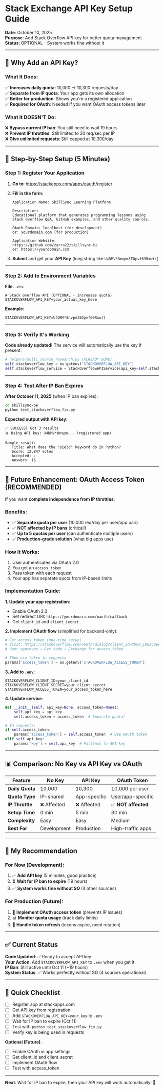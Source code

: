 # Stack Exchange API Key Setup Guide

**Date**: October 10, 2025  
**Purpose**: Add Stack Overflow API key for better quota management  
**Status**: OPTIONAL - System works fine without it

---

## 🎯 Why Add an API Key?

### What It Does:
✅ **Increases daily quota**: 10,000 → 10,300 requests/day  
✅ **Separate from IP quota**: Your app gets its own allocation  
✅ **Better for production**: Shows you're a registered application  
✅ **Required for OAuth**: Needed if you want OAuth access tokens later

### What It DOESN'T Do:
❌ **Bypass current IP ban**: You still need to wait 19 hours  
❌ **Prevent IP throttles**: Still limited to 30 req/sec per IP  
❌ **Give unlimited requests**: Still capped at 10,300/day  

---

## 📝 Step-by-Step Setup (5 Minutes)

### Step 1: Register Your Application

1. **Go to**: https://stackapps.com/apps/oauth/register

2. **Fill in the form**:
   ```
   Application Name: SkillSync Learning Platform
   
   Description: 
   Educational platform that generates programming lessons using 
   Stack Overflow Q&A, GitHub examples, and other quality sources.
   
   OAuth Domain: localhost (for development)
   or: yourdomain.com (for production)
   
   Application Website: 
   https://github.com/zanra22/skillsync-be
   or: https://yourdomain.com
   ```

3. **Submit** and get your **API Key** (long string like `U4DMV*8nvpm3EOpvf69Rxw((`)

---

### Step 2: Add to Environment Variables

**File**: `.env`

```env
# Stack Overflow API (OPTIONAL - increases quota)
STACKOVERFLOW_API_KEY=your_actual_key_here
```

**Example**:
```env
STACKOVERFLOW_API_KEY=U4DMV*8nvpm3EOpvf69Rxw((
```

---

### Step 3: Verify It's Working

**Code already updated!** The service will automatically use the key if present:

```python
# helpers/multi_source_research.py (ALREADY DONE)
self.stackoverflow_key = os.getenv('STACKOVERFLOW_API_KEY')
self.stackoverflow_service = StackOverflowAPIService(api_key=self.stackoverflow_key)
```

---

### Step 4: Test After IP Ban Expires

**After October 11, 2025** (when IP ban expires):

```bash
cd skillsync-be
python test_stackoverflow_fix.py
```

**Expected output with API key**:
```
✅ SUCCESS! Got 3 results
📊 Using API key: U4DMV*8nvpm... (registered app)

Sample result:
   Title: What does the "yield" keyword do in Python?
   Score: 12,847 votes
   Accepted: ✓
   Answers: 15
```

---

## 🔐 Future Enhancement: OAuth Access Token (RECOMMENDED)

If you want **complete independence from IP throttles**:

### Benefits:
- ✅ **Separate quota per user** (10,000 req/day per user/app pair)
- ✅ **NOT affected by IP bans** (critical!)
- ✅ **Up to 5 quotas per user** (can authenticate multiple users)
- ✅ **Production-grade solution** (what big apps use)

### How It Works:
1. User authenticates via OAuth 2.0
2. You get an `access_token`
3. Pass token with each request
4. Your app has separate quota from IP-based limits

### Implementation Guide:

**1. Update your app registration**:
   - Enable OAuth 2.0
   - Set redirect URI: `https://yourdomain.com/oauth/callback`
   - Get `client_id` and `client_secret`

**2. Implement OAuth flow** (simplified for backend-only):
   ```python
   # Get access token (one-time setup)
   # Visit: https://stackoverflow.com/oauth/dialog?client_id=YOUR_ID&scope=read_inbox&redirect_uri=YOUR_URI
   # User approves → Get code → Exchange for access_token
   
   # Then use token in requests
   params['access_token'] = os.getenv('STACKOVERFLOW_ACCESS_TOKEN')
   ```

**3. Add to `.env`**:
   ```env
   STACKOVERFLOW_CLIENT_ID=your_client_id
   STACKOVERFLOW_CLIENT_SECRET=your_client_secret
   STACKOVERFLOW_ACCESS_TOKEN=your_access_token_here
   ```

**4. Update service**:
   ```python
   def __init__(self, api_key=None, access_token=None):
       self.api_key = api_key
       self.access_token = access_token  # Separate quota!
   
   # In requests:
   if self.access_token:
       params['access_token'] = self.access_token  # Use OAuth token
   elif self.api_key:
       params['key'] = self.api_key  # Fallback to API key
   ```

---

## 📊 Comparison: No Key vs API Key vs OAuth

| Feature | No Key | API Key | OAuth Token |
|---------|--------|---------|-------------|
| **Daily Quota** | 10,000 | 10,300 | 10,000 per user |
| **Quota Type** | IP-shared | App-specific | User/app-specific |
| **IP Throttle** | ❌ Affected | ❌ Affected | ✅ **NOT affected** |
| **Setup Time** | 0 min | 5 min | 30 min |
| **Complexity** | Easy | Easy | Medium |
| **Best For** | Development | Production | High-traffic apps |

---

## 🎯 My Recommendation

### For Now (Development):
1. ✅ **Add API key** (5 minutes, good practice)
2. ⏳ **Wait for IP ban to expire** (19 hours)
3. ✅ **System works fine without SO** (4 other sources)

### For Production (Future):
1. 🔐 **Implement OAuth access token** (prevents IP issues)
2. 📊 **Monitor quota usage** (track daily limits)
3. 🔄 **Handle token refresh** (tokens expire, need rotation)

---

## ✅ Current Status

**Code Updated**: ✅ Ready to accept API key  
**Your Action**: Add `STACKOVERFLOW_API_KEY` to `.env` when you get it  
**IP Ban**: Still active until Oct 11 (~19 hours)  
**System Status**: ✅ Works perfectly without SO (4 sources operational)

---

## 📝 Quick Checklist

- [ ] Register app at stackapps.com
- [ ] Get API key from registration
- [ ] Add `STACKOVERFLOW_API_KEY=your_key` to `.env`
- [ ] Wait for IP ban to expire (Oct 11)
- [ ] Test with `python test_stackoverflow_fix.py`
- [ ] Verify key is being used in requests

**Optional (Future)**:
- [ ] Enable OAuth in app settings
- [ ] Get client_id and client_secret
- [ ] Implement OAuth flow
- [ ] Test with access_token

---

**Next**: Wait for IP ban to expire, then your API key will work automatically! 🚀
